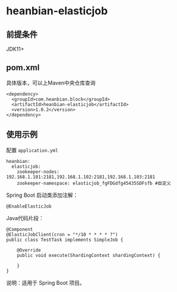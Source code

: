 # heanbian-elasticjob

## 前提条件

JDK11+

## pom.xml

具体版本，可以上Maven中央仓库查询

```
<dependency>
  <groupId>com.heanbian.block</groupId>
  <artifactId>heanbian-elasticjob</artifactId>
  <version>1.0.2</version>
</dependency>
```

## 使用示例

配置 `application.yml`

```
heanbian:
  elasticjob:
    zookeeper-nodes: 192.168.1.101:2181,192.168.1.102:2181,192.168.1.103:2181
    zookeeper-namespace: elasticjob_fgFDGdfg45435SDFsfb #自定义
```

Spring Boot 启动类添加注解：

`@EnableElasticJob`

Java代码片段：

```
@Component
@ElasticJobClient(cron = "*/10 * * * * ?")
public class TestTask implements SimpleJob {

	@Override
	public void execute(ShardingContext shardingContext) {

	}
}
```


说明：适用于 Spring Boot 项目。